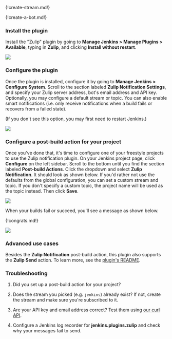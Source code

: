 {!create-stream.md!}

{!create-a-bot.md!}

### Install the plugin

Install the "Zulip" plugin by going to
**Manage Jenkins > Manage Plugins > Available**,
typing in **Zulip**, and clicking **Install without
restart**.

![](/static/images/integrations/jenkins/001.png)

### Configure the plugin

Once the plugin is installed, configure it by going to
**Manage Jenkins > Configure System**. Scroll to the section
labeled **Zulip Notification Settings**, and specify your
Zulip server address, bot's email address and API key.
Optionally, you may configure a default stream or topic. You can also enable
smart notifications (i.e. only receive notifications when a build fails or
recovers from a failed state).

(If you don't see this option, you may first need to restart
Jenkins.)

![](/static/images/integrations/jenkins/002.png)

### Configure a post-build action for your project

Once you've done that, it's time to configure one of your
freestyle projects to use the Zulip notification plugin. On your
Jenkins project page, click **Configure** on the left sidebar. Scroll to
the bottom until you find the section labeled **Post-build
Actions**. Click the dropdown and select **Zulip Notification**.
It should look as shown below. If you'd rather not use the defaults from
the global configuration, you can set a custom stream and topic.
If you don't specify a custom topic, the project name will be used as the
topic instead.
Then click **Save**.

![](/static/images/integrations/jenkins/003.png)

When your builds fail or succeed, you'll see a message as shown below.

{!congrats.md!}

![](/static/images/integrations/jenkins/004.png)

### Advanced use cases

Besides the **Zulip Notification** post-build action, this plugin
also supports the **Zulip Send** action.
To learn more, see the [plugin's README](https://github.com/jenkinsci/zulip-plugin).

### Troubleshooting

1. Did you set up a post-build action for your project?

1. Does the stream you picked (e.g. `jenkins`) already exist?
   If not, create the stream and make sure you're subscribed to it.

1. Are your API key and email address correct? Test them
   using [our curl API](/api).

1. Configure a Jenkins log recorder for **jenkins.plugins.zulip**
   and check why your messages fail to send.

